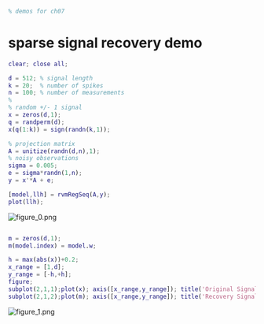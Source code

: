 ```matlab
% demos for ch07
```
# sparse signal recovery demo
```matlab
clear; close all; 

d = 512; % signal length
k = 20;  % number of spikes
n = 100; % number of measurements
%
% random +/- 1 signal
x = zeros(d,1);
q = randperm(d);
x(q(1:k)) = sign(randn(k,1)); 

% projection matrix
A = unitize(randn(d,n),1);
% noisy observations
sigma = 0.005;
e = sigma*randn(1,n);
y = x'*A + e;

[model,llh] = rvmRegSeq(A,y);
plot(llh);
```

![figure_0.png](C:/Users/minoue/github/PRMLT/demoWithResults/ch07/rvmRegSeq_spSignal_demo_images/figure_0.png)

```matlab

m = zeros(d,1);
m(model.index) = model.w;

h = max(abs(x))+0.2;
x_range = [1,d];
y_range = [-h,+h];
figure;
subplot(2,1,1);plot(x); axis([x_range,y_range]); title('Original Signal');
subplot(2,1,2);plot(m); axis([x_range,y_range]); title('Recovery Signal');
```

![figure_1.png](C:/Users/minoue/github/PRMLT/demoWithResults/ch07/rvmRegSeq_spSignal_demo_images/figure_1.png)

